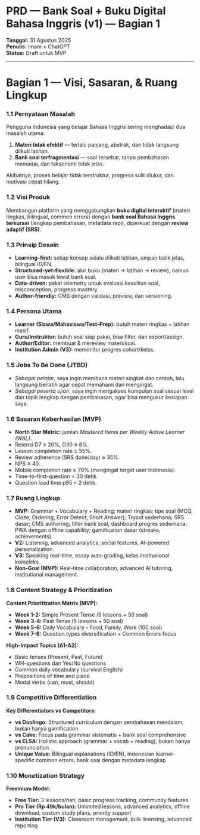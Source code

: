 # PRD — Bank Soal + Buku Digital Bahasa Inggris (v1) — Bagian 1
**Tanggal:** 31 Agustus 2025  
**Penulis:** Imam × ChatGPT  
**Status:** Draft untuk MVP

---

# Bagian 1 — Visi, Sasaran, & Ruang Lingkup

### 1.1 Pernyataan Masalah
Pengguna Indonesia yang belajar Bahasa Inggris sering menghadapi dua masalah utama:
1. **Materi tidak efektif** — terlalu panjang, abstrak, dan tidak langsung diikuti latihan.
2. **Bank soal terfragmentasi** — soal tersebar, tanpa pembahasan memadai, dan taksonomi tidak jelas.

Akibatnya, proses belajar tidak terstruktur, progress sulit diukur, dan motivasi cepat hilang.

### 1.2 Visi Produk
Membangun platform yang menggabungkan **buku digital interaktif** (materi ringkas, bilingual, common errors) dengan **bank soal Bahasa Inggris terkurasi** (lengkap pembahasan, metadata rapi), diperkuat dengan **review adaptif (SRS)**.

### 1.3 Prinsip Desain
- **Learning-first:** setiap konsep selalu diikuti latihan, umpan balik jelas, bilingual ID/EN.  
- **Structured-yet-flexible:** alur buku (materi → latihan → review), namun user bisa masuk lewat bank soal.  
- **Data-driven:** pakai telemetry untuk evaluasi kesulitan soal, misconception, progress mastery.  
- **Author-friendly:** CMS dengan validasi, preview, dan versioning.

### 1.4 Persona Utama
- **Learner (Siswa/Mahasiswa/Test-Prep):** butuh materi ringkas + latihan masif.  
- **Guru/Instruktur:** butuh soal siap pakai, bisa filter, dan export/assign.  
- **Author/Editor:** membuat & mereview materi/soal.  
- **Institution Admin (V3):** memonitor progres cohort/kelas.

### 1.5 Jobs To Be Done (JTBD)
- *Sebagai pelajar*, saya ingin membaca materi singkat dan contoh, lalu langsung berlatih agar cepat memahami dan mengingat.  
- *Sebagai peserta ujian*, saya ingin mengakses kumpulan soal sesuai level dan topik lengkap dengan pembahasan, agar bisa mengukur kesiapan saya.

### 1.6 Sasaran Keberhasilan (MVP)
- **North Star Metric:** jumlah *Mastered Items per Weekly Active Learner (WAL)*.  
- Retensi D7 ≥ 20%, D30 ≥ 8%.  
- Lesson completion rate ≥ 55%.  
- Review adherence (SRS done/day) ≥ 35%.  
- NPS ≥ 40.
- Mobile completion rate ≥ 70% (mengingat target user Indonesia).
- Time-to-first-question < 30 detik.
- Question load time p95 < 2 detik.

### 1.7 Ruang Lingkup
- **MVP:** Grammar + Vocabulary + Reading; materi ringkas; tipe soal (MCQ, Cloze, Ordering, Error Detect, Short Answer); Tryout sederhana; SRS dasar; CMS authoring; filter bank soal; dashboard progres sederhana; PWA dengan offline capability; gamification dasar (streaks, achievements).  
- **V2:** Listening, advanced analytics, social features, AI-powered personalization.
- **V3:** Speaking real-time, essay auto-grading, kelas institusional kompleks.
- **Non-Goal (MVP):** Real-time collaboration, advanced AI tutoring, institutional management.


### 1.8 Content Strategy & Prioritization
**Content Prioritization Matrix (MVP):**
- **Week 1-2:** Simple Present Tense (5 lessons + 50 soal)
- **Week 3-4:** Past Tense (5 lessons + 50 soal)  
- **Week 5-6:** Daily Vocabulary - Food, Family, Work (100 soal)
- **Week 7-8:** Question types diversification + Common Errors focus

**High-Impact Topics (A1-A2):**
- Basic tenses (Present, Past, Future)
- WH-questions dan Yes/No questions
- Common daily vocabulary (survival English)
- Prepositions of time and place
- Modal verbs (can, must, should)

### 1.9 Competitive Differentiation
**Key Differentiators vs Competitors:**
- **vs Duolingo:** Structured curriculum dengan pembahasan mendalam, bukan hanya gamification
- **vs Cake:** Focus pada grammar sistematis + bank soal comprehensive
- **vs ELSA:** Holistic approach (grammar + vocab + reading), bukan hanya pronunciation
- **Unique Value:** Bilingual explanations (ID/EN), Indonesian learner-specific common errors, bank soal dengan metadata lengkap

### 1.10 Monetization Strategy
**Freemium Model:**
- **Free Tier:** 3 lessons/hari, basic progress tracking, community features
- **Pro Tier (Rp 49k/bulan):** Unlimited lessons, advanced analytics, offline download, custom study plans, priority support
- **Institution Tier (V3):** Classroom management, bulk licensing, advanced reporting